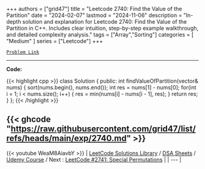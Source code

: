 
+++
authors = ["grid47"]
title = "Leetcode 2740: Find the Value of the Partition"
date = "2024-02-07"
lastmod = "2024-11-06"
description = "In-depth solution and explanation for Leetcode 2740: Find the Value of the Partition in C++. Includes clear intuition, step-by-step example walkthrough, and detailed complexity analysis."
tags = ["Array","Sorting"]
categories = [
    "Medium"
]
series = ["Leetcode"]
+++



[`Problem Link`](https://leetcode.com/problems/find-the-value-of-the-partition/description/)

---
**Code:**

{{< highlight cpp >}}
class Solution {
public:
    int findValueOfPartition(vector<int>& nums) {
        sort(nums.begin(), nums.end());
        int res = nums[1] - nums[0];
        for(int i = 1; i < nums.size(); i++) {
            res = min(nums[i] - nums[i - 1], res);
        }
        return res;
    }
};
{{< /highlight >}}

{{< ghcode "https://raw.githubusercontent.com/grid47/list/refs/heads/main/exp/2740.md" >}}
---
{{< youtube WeaM8AiavbY >}}
| [LeetCode Solutions Library](https://grid47.xyz/leetcode/) / [DSA Sheets](https://grid47.xyz/sheets/) / [Udemy Course](https://grid47.xyz/courses/) / Next : [LeetCode #2741: Special Permutations](https://grid47.xyz/posts/leetcode-2741-special-permutations-solution/) |
| --- |
